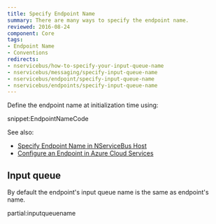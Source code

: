 ```yaml
---
title: Specify Endpoint Name
summary: There are many ways to specify the endpoint name.
reviewed: 2016-08-24
component: Core
tags:
- Endpoint Name
- Conventions
redirects:
- nservicebus/how-to-specify-your-input-queue-name
- nservicebus/messaging/specify-input-queue-name
- nservicebus/endpoint/specify-input-queue-name
- nservicebus/endpoints/specify-input-queue-name
---
```



Define the endpoint name at initialization time using:

snippet:EndpointNameCode

See also:
 
 * [Specify Endpoint Name in NServiceBus Host](/nservicebus/hosting/nservicebus-host/#specify-endpoint-name)
 * [Configure an Endpoint in Azure Cloud Services](/nservicebus/hosting/cloud-services-host/configuration#configuring-an-endpoint)


## Input queue

By default the endpoint's input queue name is the same as endpoint's name.

partial:inputqueuename